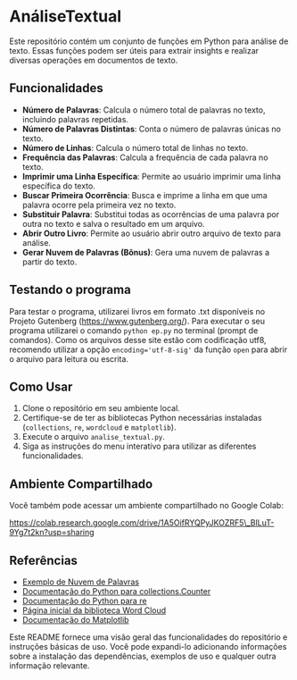 # AnáliseTextual

Este repositório contém um conjunto de funções em Python para análise de texto. Essas funções podem ser úteis para extrair insights e realizar diversas operações em documentos de texto.

## Funcionalidades

- **Número de Palavras**: Calcula o número total de palavras no texto, incluindo palavras repetidas.
- **Número de Palavras Distintas**: Conta o número de palavras únicas no texto.
- **Número de Linhas**: Calcula o número total de linhas no texto.
- **Frequência das Palavras**: Calcula a frequência de cada palavra no texto.
- **Imprimir uma Linha Específica**: Permite ao usuário imprimir uma linha específica do texto.
- **Buscar Primeira Ocorrência**: Busca e imprime a linha em que uma palavra ocorre pela primeira vez no texto.
- **Substituir Palavra**: Substitui todas as ocorrências de uma palavra por outra no texto e salva o resultado em um arquivo.
- **Abrir Outro Livro**: Permite ao usuário abrir outro arquivo de texto para análise.
- **Gerar Nuvem de Palavras (Bônus)**: Gera uma nuvem de palavras a partir do texto.

## Testando o programa

Para testar o programa, utilizarei livros em formato .txt disponíveis no Projeto Gutenberg (https://www.gutenberg.org/). Para executar o seu programa utilizarei o comando `python ep.py` no terminal (prompt de comandos). Como os arquivos desse site estão com codificação utf8, recomendo utilizar a opção `encoding='utf-8-sig'` da função `open` para abrir o arquivo para leitura ou escrita.

## Como Usar

1. Clone o repositório em seu ambiente local.
2. Certifique-se de ter as bibliotecas Python necessárias instaladas (`collections`, `re`, `wordcloud` e `matplotlib`).
3. Execute o arquivo `analise_textual.py`.
4. Siga as instruções do menu interativo para utilizar as diferentes funcionalidades.

## Ambiente Compartilhado

Você também pode acessar um ambiente compartilhado no Google Colab:

https://colab.research.google.com/drive/1A5OifRYQPyJKOZRF5\_BlLuT-9Yg7t2kn?usp=sharing

## Referências

- [Exemplo de Nuvem de Palavras](https://link-para-exemplo.com)
- [Documentação do Python para collections.Counter](https://docs.python.org/3/library/collections.html#collections.Counter)
- [Documentação do Python para re](https://docs.python.org/3/library/re.html)
- [Página inicial da biblioteca Word Cloud](https://github.com/amueller/word_cloud)
- [Documentação do Matplotlib](https://matplotlib.org/stable/contents.html)

Este README fornece uma visão geral das funcionalidades do repositório e instruções básicas de uso. Você pode expandi-lo adicionando informações sobre a instalação das dependências, exemplos de uso e qualquer outra informação relevante.

